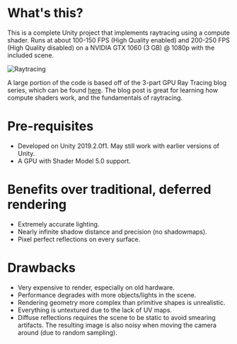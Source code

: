 # What's this?
This is a complete Unity project that implements raytracing using a compute shader. Runs at about 100-150 FPS (High Quality enabled) and 200-250 FPS (High Quality disabled) on a NVIDIA GTX 1060 (3 GB) @ 1080p with the included scene.

![Raytracing](https://i.imgur.com/YsUXtui.jpg)

A large portion of the code is based off of the 3-part GPU Ray Tracing blog series, which can be found [here](http://blog.three-eyed-games.com/2018/05/03/gpu-ray-tracing-in-unity-part-1/).
The blog post is great for learning how compute shaders work, and the fundamentals of raytracing.

# Pre-requisites
- Developed on Unity 2019.2.0f1. May still work with earlier versions of Unity.
- A GPU with Shader Model 5.0 support.

# Benefits over traditional, deferred rendering
- Extremely accurate lighting.
- Nearly infinite shadow distance and precision (no shadowmaps).
- Pixel perfect reflections on every surface.

# Drawbacks
- Very expensive to render, especially on old hardware.
- Performance degrades with more objects/lights in the scene.
- Rendering geometry more complex than primitive shapes is unrealistic.
- Everything is untextured due to the lack of UV maps.
- Diffuse reflections requires the scene to be static to avoid smearing artifacts. The resulting image is also noisy when moving the camera around (due to random sampling).
